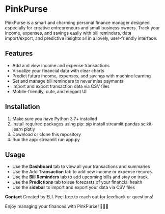 # PinkPurse

PinkPurse is a smart and charming personal finance manager designed especially for creative entrepreneurs and small business owners. Track your income, expenses, and savings easily with bill reminders, data import/export, and predictive insights all in a lovely, user-friendly interface.

## Features

- Add and view income and expense transactions  
- Visualize your financial data with clear charts  
- Predict future income, expenses, and savings with machine learning  
- Set and manage bill reminders to never miss payments  
- Import and export transaction data via CSV files  
- Mobile-friendly, cute, and elegant UI  

## Installation

1. Make sure you have Python 3.7+ installed  
2. Install required packages using pip: pip install streamlit pandas scikit-learn plotly
3. Download or clone this repository
4. Run the app: streamlit run app.py
   
## Usage

- Use the **Dashboard** tab to view all your transactions and summaries
- Use the Add **Transaction** tab to add new income or expense records
- Use the **Bill Reminders** tab to add upcoming bills and stay on track
- Use the **Predictions** tab to see forecasts of your financial health
- Use the **sidebar** to import and export your data via CSV files

**Contact**
Created by ELI. Feel free to reach out for feedback or questions!

Enjoy managing your finances with PinkPurse! 💖🎀👜
   
   
